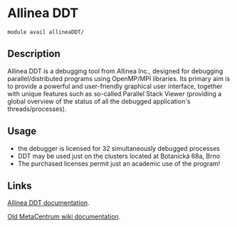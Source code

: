 # Allinea DDT

    module avail allineaDDT/

## Description

Allinea DDT is a debugging tool from Allinea Inc., designed for debugging parallel/distributed programs using OpenMP/MPI libraries. Its primary aim is to provide a powerful and user-friendly graphical user interface, together with unique features such as so-called Parallel Stack Viewer (providing a global overview of the status of all the debugged application's threads/processes).

## Usage

- the debugger is licensed for 32 simultaneously debugged processes
-  DDT may be used just on the clusters located at Botanická 68a, Brno
- The purchased licenses permit just an academic use of the program!

## Links

[Allinea DDT documentation](https://developer.arm.com/documentation/101136/22-1-3/).

[Old MetaCentrum wiki documentation](https://wiki.metacentrum.cz/wiki/Allinea_DDT).
